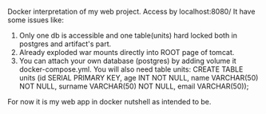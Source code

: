 Docker interpretation of my web project.
Access by localhost:8080/
It have some issues like:
1. Only one db is accessible and one table(units) hard locked both in postgres and artifact's part.
2. Already exploded war mounts directly into ROOT page of tomcat.
3. You can attach your own database (postgres) by adding volume it docker-compose.yml. You will also need table units:
CREATE TABLE units (id SERIAL PRIMARY KEY, age INT NOT NULL, 
	name VARCHAR(50) NOT NULL, surname VARCHAR(50) NOT NULL, email VARCHAR(50));
	
For now it is my web app in docker nutshell as intended to be.